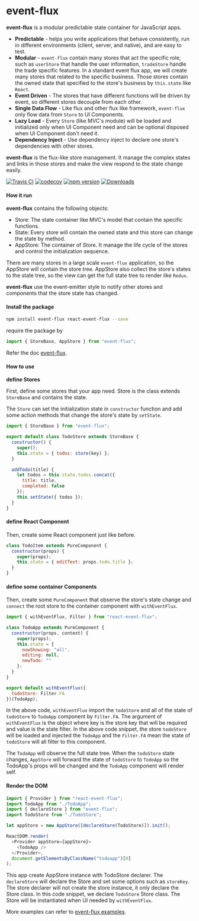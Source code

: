 # event-flux

**event-flux** is a modular predictable state container for JavaScript apps.

- **Predictable** - helps you write applications that behave consistently, run in different environments (client, server, and native), and are easy to test.
- **Modular** - `event-flux` contain many stores that act the specific role, such as `userStore` that handle the user information, `tradeStore` handle the trade specific features. In a standard event flux app, we will create many stores that related to the specific business. Those stores contain the owned state that specified to the store's business by `this.state` like `React`.
- **Event Driven** - The stores that have different functions will be driven by event, so different stores decouple from each other.
- **Single Data Flow** - Like flux and other flux like framework, `event-flux` only flow data from `Store` to UI Components.
- **Lazy Load** - Every `Store` (like MVC's module) will be loaded and initialized only when UI Component need and can be optional disposed when UI Component don't need it.
- **Dependency Inject** - Use dependency inject to declare one store's dependencies with other stores.

**event-flux** is the flux-like store management. It manage the complex states and links in those stores and make the view respond to the state change easily.

[![Travis CI](https://travis-ci.org/event-flux/event-flux.svg?branch=master)](https://travis-ci.org/event-flux/event-flux) [![codecov](https://codecov.io/gh/event-flux/event-flux/branch/master/graph/badge.svg)](https://codecov.io/gh/event-flux/event-flux) [![npm version](https://badge.fury.io/js/event-flux.svg)](https://www.npmjs.com/package/event-flux) [![Downloads](https://img.shields.io/npm/dm/event-flux.svg)](https://www.npmjs.com/package/event-flux)

#### How it run

**event-flux** contains the following objects:

- Store: The state container like MVC's model that contain the specific functions.
- State: Every store will contain the owned state and this store can change the state by method.
- AppStore: The container of Store. It manage the life cycle of the stores and control the initialization sequence.

There are many stores in a large scale `event-flux` application, so the AppStore will contain the store tree. AppStore also collect the store's states to the state tree, so the view can get the full state tree to render like `Redux`.

**event-flux** use the event-emitter style to notify other stores and components that the store state has changed.

#### Install the package

```bash
npm install event-flux react-event-flux --save
```

require the package by

```javascript
import { StoreBase, AppStore } from "event-flux";
```

Refer the doc [event-flux](https://event-flux.gitbook.io/event-flux/).

#### How to use

**define Stores**

First, define some stores that your app need. Store is the class extends `StoreBase` and contains the state.

The `Store` can set the initialization state in `constructor` function and add some action methods that change the store's state by `setState`.

```javascript
import { StoreBase } from "event-flux";

export default class TodoStore extends StoreBase {
  constructor() {
    super();
    this.state = { todos: store(key) };
  }

  addTodo(title) {
    let todos = this.state.todos.concat({
      title: title,
      completed: false
    });
    this.setState({ todos });
  }
}
```

#### define React Component

Then, create some React component just like before.

```javascript
class TodoItem extends PureComponent {
  constructor(props) {
    super(props);
    this.state = { editText: props.todo.title };
  }
}
```

#### define some container Components

Then, create some `PureComponent` that observe the store's state change and `connect` the root store to the container component with `withEventFlux`.

```javascript
import { withEventFlux, Filter } from "react-event-flux";

class TodoApp extends PureComponent {
  constructor(props, context) {
    super(props);
    this.state = {
      nowShowing: "all",
      editing: null,
      newTodo: ""
    };
  }
}

export default withEventFlux({
  todoStore: Filter.FA
})(TodoApp);
```

In the above code, `withEventFlux` import the `todoStore` and all of the state of `todoStore` to `TodoApp` component by `Filter.FA`. The argument of `withEventFlux` is the object where key is the store key that will be required and value is the state filter. In the above code snippet, the store `todoStore` will be loaded and injected the `TodoApp` and the `Filter.FA` mean the state of `todoStore` will all filter to this component.

The `TodoApp` will observe the full state tree. When the `todoStore` state changes, `AppStore` will forward the state of `todoStore` to `TodoApp` so the TodoApp's props will be changed and the `TodoApp` component will render self.

#### Render the DOM

```javascript
import { Provider } from "react-event-flux";
import TodoApp from "./TodoApp";
import { declareStore } from "event-flux";
import TodoStore from "./TodoStore";

let appStore = new AppStore([declareStore(TodoStore)]).init();

ReactDOM.render(
  <Provider appStore={appStore}>
    <TodoApp />
  </Provider>,
  document.getElementsByClassName("todoapp")[0]
);
```

This app create AppStore instance with TodoStore declarer. The `declareStore` will declare the Store and set some options such as `storeKey`. The store declarer will not create the store instance, it only declare the Store class. In this code snippet, we declare `TodoStore` Store class. The Store will be instantiated when UI needed by `withEventFlux`.

More examples can refer to [event-flux examples](https://github.com/event-flux/event-flux/tree/master/examples).
